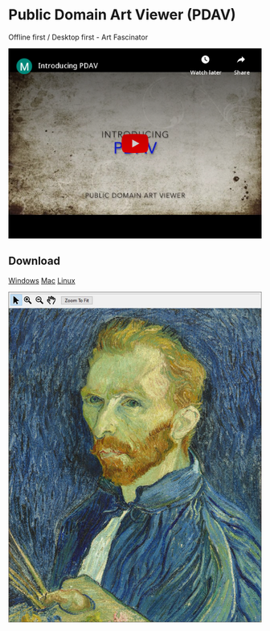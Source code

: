 # Public Domain Art Viewer (PDAV)
Offline first / Desktop first - Art Fascinator

[![Demo](docs/img/embed.png)](https://www.youtube.com/embed/EKm3znFJUaQ "Introducing PDAV")

## Download
[Windows](Windows/pdav.exe?raw=true) [Mac]() [Linux]()

![PDAV Screenshot](docs/img/pdav_mouseover.JPG)
